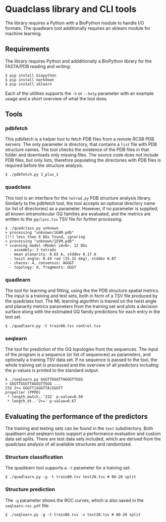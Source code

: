 # Quadclass library and CLI tools

The library requires a Python with a BioPython module to handle I/O formats.
The quadlearn tool additionally requires an sklearn module for machine learning.

## Requirements

The library requires Python and addditionally a BioPython library for the FASTA/PDB reading and writing:

 	$ pip install biopython
	$ pip install markdown 
	$ pip install sklearn

Each of the utilities supports the `-h` or `--help` parameter with an example usage and a short overview
of what the tool does.

## Tools

### pdbfetch

This pdbfetch is a helper tool to fetch PDB files from a remote RCSB PDB servers. The only parameter is directory, that
contains a `list`  file with PDB structure names. The tool checks the existence of the PDB files in that folder and
downloads only missing files. The source code does not include PDB files, but only lists, therefore populating the directories
with PDB files is required before the structure analysis.

	$ ./pdbfetch.py 3_plus_1

### quadclass

This tool is an interface for the `tetrad.py` PDB structure analysis library. Similarly to the pdbfetch tool, the tool accepts an optional
directory name (or list of directories) as a parameter. However, if no parameter is supplied, all known intramolecular GQ families are evaluated, and the metrics are written
to the `gqclass.tsv` TSV file for further processing.

	$ ./quadclass.py unknown 
	> processing "unknown/1EAM.pdb"
 	[!!] less than 8 DGs found, ignoring
	> processing "unknown/1EVM.pdb"
 	* scanning model <Model id=0>, 12 DGs
  	  - assembly: 3 tetrads
	  - mean planarity: 0.65 A, stddev 0.17 A
	  - twist angle: 0.44 rad (25.32 deg), stddev 0.07
	  - chains: 4, consensus: AGGGT
	  - topology: O, fragments: GGGT

### quadlearn

The tool for learning and fitting, using the the PDB structure spatial metrics. The input is a training and test sets, both in form of a TSV file produced by the
quadclass tool. The ML learning algorithm is trained on the twist angle and planarity metrics parameters from the
training set and plots a decision surface along with the estimated GQ family predictions for each entry in the test set.

	$ ./quadlearn.py -t train90.tsv control.tsv

### seqlearn


The tool for prediction of the GQ topologies from the sequences. The input of the program is a sequence (or list of sequences) as parameters, and optionally a training TSV data set.
If no sequence is passed to the tool, the whole training set is processed and the overview of all predictors including the p-values is printed to the standard output.

	$ ./seqlearn.py GGGTTGGGTTAGGGTTGGG
	> GGGTTGGGTTAGGGTTGGG ...
	232 2+= GGGTT|GGGTTA|GGGTT
	propeller (PPPD)
 	 * length_match..'232' p-value=0.50
 	 * length_dt..'2+=' p-value=0.67

## Evaluating the performance of the predictors

The training and testing sets can be found in the `test` subdirectory. Both quadlearn and seqlearn tools
support a performance evaluation and custom data set splits. There are test data sets included, which are derived
from the quadclass analysis of all available structures and randomized.

### Structure classification

The quadlearn tool supports a `-t` parameter for a training set:

	$ ./quadlearn.py -g -t train80.tsv test20.tsv # 80-20 split

### Structure prediction

The `-g`  parameter shows the ROC curves, which is also saved in the `seqlearn-roc.pdf` file:

	$ ./seqlearn.py -g -t train80.tsv -v test20.tsv # 80-20 split


